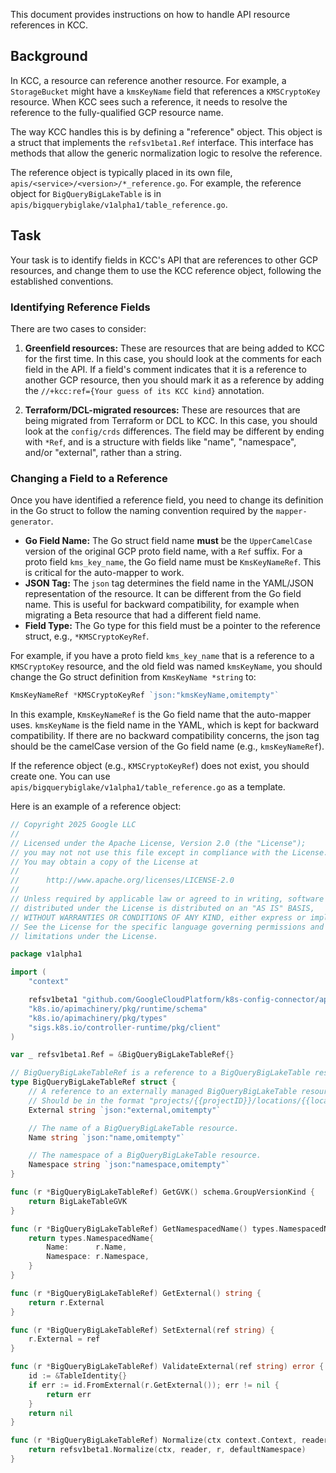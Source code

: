 This document provides instructions on how to handle API resource references in KCC.

## Background

In KCC, a resource can reference another resource. For example, a `StorageBucket` might have a `kmsKeyName` field that references a `KMSCryptoKey` resource. When KCC sees such a reference, it needs to resolve the reference to the fully-qualified GCP resource name.

The way KCC handles this is by defining a "reference" object. This object is a struct that implements the `refsv1beta1.Ref` interface. This interface has methods that allow the generic normalization logic to resolve the reference.

The reference object is typically placed in its own file, `apis/<service>/<version>/*_reference.go`. For example, the reference object for `BigQueryBigLakeTable` is in `apis/bigquerybiglake/v1alpha1/table_reference.go`.

## Task

Your task is to identify fields in KCC's API that are references to other GCP resources, and change them to use the KCC reference object, following the established conventions.

### Identifying Reference Fields

There are two cases to consider:

1.  **Greenfield resources:** These are resources that are being added to KCC for the first time. In this case, you should look at the comments for each field in the API. If a field's comment indicates that it is a reference to another GCP resource, then you should mark it as a reference by adding the `//+kcc:ref={Your guess of its KCC kind}` annotation.

2.  **Terraform/DCL-migrated resources:** These are resources that are being migrated from Terraform or DCL to KCC. In this case, you should look at the `config/crds` differences. The field may be different by ending with `*Ref`, and is a structure with fields like "name", "namespace", and/or "external", rather than a string.

### Changing a Field to a Reference

Once you have identified a reference field, you need to change its definition in the Go struct to follow the naming convention required by the `mapper-generator`.

-   **Go Field Name:** The Go struct field name **must** be the `UpperCamelCase` version of the original GCP proto field name, with a `Ref` suffix. For a proto field `kms_key_name`, the Go field name must be `KmsKeyNameRef`. This is critical for the auto-mapper to work.
-   **JSON Tag:** The `json` tag determines the field name in the YAML/JSON representation of the resource. It can be different from the Go field name. This is useful for backward compatibility, for example when migrating a Beta resource that had a different field name.
-   **Field Type:** The Go type for this field must be a pointer to the reference struct, e.g., `*KMSCryptoKeyRef`.

For example, if you have a proto field `kms_key_name` that is a reference to a `KMSCryptoKey` resource, and the old field was named `kmsKeyName`, you should change the Go struct definition from `KmsKeyName *string` to:

```go
KmsKeyNameRef *KMSCryptoKeyRef `json:"kmsKeyName,omitempty"`
```

In this example, `KmsKeyNameRef` is the Go field name that the auto-mapper uses. `kmsKeyName` is the field name in the YAML, which is kept for backward compatibility. If there are no backward compatibility concerns, the json tag should be the camelCase version of the Go field name (e.g., `kmsKeyNameRef`).

If the reference object (e.g., `KMSCryptoKeyRef`) does not exist, you should create one. You can use `apis/bigquerybiglake/v1alpha1/table_reference.go` as a template.

Here is an example of a reference object:

```go
// Copyright 2025 Google LLC
//
// Licensed under the Apache License, Version 2.0 (the "License");
// you may not not use this file except in compliance with the License.
// You may obtain a copy of the License at
//
//      http://www.apache.org/licenses/LICENSE-2.0
//
// Unless required by applicable law or agreed to in writing, software
// distributed under the License is distributed on an "AS IS" BASIS,
// WITHOUT WARRANTIES OR CONDITIONS OF ANY KIND, either express or implied.
// See the License for the specific language governing permissions and
// limitations under the License.

package v1alpha1

import (
	"context"

	refsv1beta1 "github.com/GoogleCloudPlatform/k8s-config-connector/apis/refs/v1beta1"
	"k8s.io/apimachinery/pkg/runtime/schema"
	"k8s.io/apimachinery/pkg/types"
	"sigs.k8s.io/controller-runtime/pkg/client"
)

var _ refsv1beta1.Ref = &BigQueryBigLakeTableRef{}

// BigQueryBigLakeTableRef is a reference to a BigQueryBigLakeTable resource.
type BigQueryBigLakeTableRef struct {
	// A reference to an externally managed BigQueryBigLakeTable resource.
	// Should be in the format "projects/{{projectID}}/locations/{{location}}/catalogs/{{catalogID}}/databases/{{databaseID}}/tables/{{tableID}}".
	External string `json:"external,omitempty"`

	// The name of a BigQueryBigLakeTable resource.
	Name string `json:"name,omitempty"`

	// The namespace of a BigQueryBigLakeTable resource.
	Namespace string `json:"namespace,omitempty"`
}

func (r *BigQueryBigLakeTableRef) GetGVK() schema.GroupVersionKind {
	return BigLakeTableGVK
}

func (r *BigQueryBigLakeTableRef) GetNamespacedName() types.NamespacedName {
	return types.NamespacedName{
		Name:      r.Name,
		Namespace: r.Namespace,
	}
}

func (r *BigQueryBigLakeTableRef) GetExternal() string {
	return r.External
}

func (r *BigQueryBigLakeTableRef) SetExternal(ref string) {
	r.External = ref
}

func (r *BigQueryBigLakeTableRef) ValidateExternal(ref string) error {
	id := &TableIdentity{}
	if err := id.FromExternal(r.GetExternal()); err != nil {
		return err
	}
	return nil
}

func (r *BigQueryBigLakeTableRef) Normalize(ctx context.Context, reader client.Reader, defaultNamespace string) error {
	return refsv1beta1.Normalize(ctx, reader, r, defaultNamespace)
}
```
